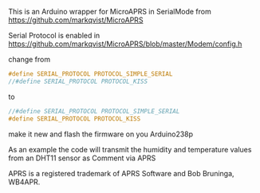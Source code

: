 This is an Arduino wrapper for MicroAPRS in SerialMode from https://github.com/markqvist/MicroAPRS

Serial Protocol is enabled in
https://github.com/markqvist/MicroAPRS/blob/master/Modem/config.h

change from
```c
#define SERIAL_PROTOCOL PROTOCOL_SIMPLE_SERIAL
//#define SERIAL_PROTOCOL PROTOCOL_KISS
```
to
```c
//#define SERIAL_PROTOCOL PROTOCOL_SIMPLE_SERIAL
#define SERIAL_PROTOCOL PROTOCOL_KISS
```

make it new and flash the firmware on you Arduino238p

As an example the code will transmit the humidity and temperature values
from an DHT11 sensor as Comment via APRS

APRS is a registered trademark of APRS Software and Bob Bruninga, WB4APR.
